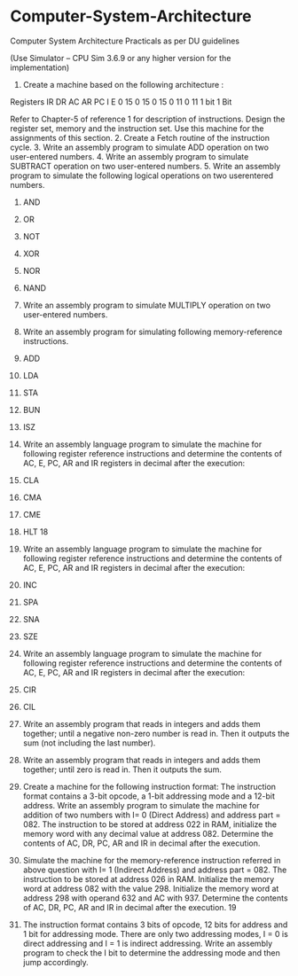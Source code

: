 # Computer-System-Architecture
Computer System Architecture Practicals as per DU guidelines


(Use Simulator – CPU Sim 3.6.9 or any higher version for the implementation)
1. Create a machine based on the following architecture :

Registers
IR DR AC AR PC I E
0 15 0 15 0 15 0 11 0 11 1 bit 1 Bit

Refer to Chapter-5 of reference 1 for description of instructions.
Design the register set, memory and the instruction set. Use this machine for the assignments
of this section.
2. Create a Fetch routine of the instruction cycle.
3. Write an assembly program to simulate ADD operation on two user-entered numbers.
4. Write an assembly program to simulate SUBTRACT operation on two user-entered
numbers.
5. Write an assembly program to simulate the following logical operations on two userentered
numbers.
1. AND
2. OR
3. NOT
4. XOR
5. NOR
6. NAND
6. Write an assembly program to simulate MULTIPLY operation on two user-entered
numbers.
7. Write an assembly program for simulating following memory-reference instructions.
1. ADD
2. LDA
3. STA
4. BUN
5. ISZ
8. Write an assembly language program to simulate the machine for following register
reference instructions and determine the contents of AC, E, PC, AR and IR registers in
decimal after the execution:
1. CLA
2. CMA
3. CME
4. HLT
18
9. Write an assembly language program to simulate the machine for following register
reference instructions and determine the contents of AC, E, PC, AR and IR registers in
decimal after the execution:
1. INC
2. SPA
3. SNA
4. SZE
10. Write an assembly language program to simulate the machine for following register
reference instructions and determine the contents of AC, E, PC, AR and IR registers in
decimal after the execution:
1. CIR
2. CIL

11. Write an assembly program that reads in integers and adds them together; until a negative
non-zero number is read in. Then it outputs the sum (not including the last number).
12. Write an assembly program that reads in integers and adds them together; until zero is
read in. Then it outputs the sum.
13. Create a machine for the following instruction format:
The instruction format contains a 3-bit opcode, a 1-bit addressing mode and a 12-bit address.
Write an assembly program to simulate the machine for addition of two numbers with I= 0
(Direct Address) and address part = 082. The instruction to be stored at address 022 in RAM,
initialize the memory word with any decimal value at address 082. Determine the contents of
AC, DR, PC, AR and IR in decimal after the execution.
14. Simulate the machine for the memory-reference instruction referred in above question
with I= 1 (Indirect Address) and address part = 082. The instruction to be stored at
address 026 in RAM. Initialize the memory word at address 082 with the value 298.
Initialize the memory word at address 298 with operand 632 and AC with 937. Determine
the contents of AC, DR, PC, AR and IR in decimal after the execution.
19
15. The instruction format contains 3 bits of opcode, 12 bits for address and 1 bit for
addressing mode. There are only two addressing modes, I = 0 is direct addressing and I =
1 is indirect addressing. Write an assembly program to check the I bit to determine the
addressing mode and then jump accordingly.
